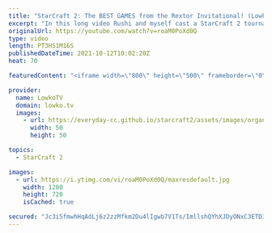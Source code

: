 ```yaml
---
title: "StarCraft 2: The BEST GAMES from the Rextor Invitational! (Lowko & Rushi)"
excerpt: "In this long video Rushi and myself cast a StarCraft 2 tournament called the \"Rextor Invitational #1\". This tournament features several up-and-coming players. This video features only the best games from this event.  Rushi's Twitch stream: https://www.twitch.tv/rushisc  Support my work on Patreon: http://www.patreon.com/lowkotv"
originalUrl: https://youtube.com/watch?v=roaM0PoXd0Q
type: video
length: PT3H51M16S
publishedDateTime: 2021-10-12T10:02:20Z
heat: 70

featuredContent: "<iframe width=\"800\" height=\"500\" frameborder=\"0\" src=\"https://www.youtube.com/embed/roaM0PoXd0Q\" allow=\"accelerometer; autoplay; encrypted-media; gyroscope; picture-in-picture\" allowfullscreen></iframe>"

provider:
  name: LowkoTV
  domain: lowko.tv
  images:
    - url: https://everyday-cc.github.io/starcraft2/assets/images/organizations/lowko.tv-50x50.jpg
      width: 50
      height: 50

topics:
  - StarCraft 2

images:
  - url: https://i.ytimg.com/vi/roaM0PoXd0Q/maxresdefault.jpg
    width: 1280
    height: 720
    isCached: true

secured: "Jc3i5fmwhHqAdLj6z2zzMfkm2Du4lIgwb7V1Ts/ImllshQYhXJDyONxC3ETD35maKkfcET2/eIW1896RWK7tJJ91F8IgWKtk3pc7ojRE6rslVGo6oYEz8BLwBIl/uywp+Rd1hnu2/FScuMs0Q4fz6ofMi53T3YOUisrdWuv9LoY5l4RJ+fL5afxZE6xw195xypsNDl9dCT1/OqBGyvEoFpGukjZx+gmybVPHEKO+86yLS9e90UAQKlY/PZI87Y5WBW+YG00HtLL6pG4xg8R8t6iKmWuGdyEZk5j9jzxyE/KmG7Qkw7utU6moz/TgzRpmr2M8NM0If18827f+76SPGoUQMddY4HVcvP8+SUB5JpgBQoEByCse+ZucYz4lD2ZTsUrDetcDoDWrLXNkmL8ioDegvjOqbRqZSWjbAz5FfytqSdRscGRDytfR7eyFbUt1;J6SYLFU2BpkwrfzyUrAJYg=="
---
```


